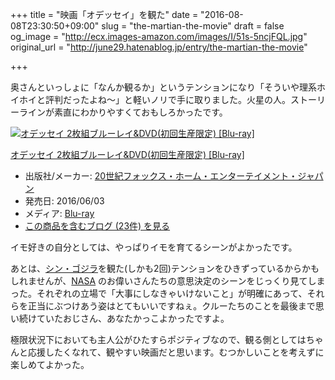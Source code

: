 +++
title = "映画「オデッセイ」を観た"
date = "2016-08-08T23:30:50+09:00"
slug = "the-martian-the-movie"
draft = false
og_image = "http://ecx.images-amazon.com/images/I/51s-5ncjFQL.jpg"
original_url = "http://june29.hatenablog.jp/entry/the-martian-the-movie"

+++

<p>奥さんといっしょに「なんか観るか」というテンションになり「そういや理系ホイホイと評判だったよね〜」と軽いノリで手に取りました。火星の人。ストーリーラインが素直にわかりやすくておもしろかったです。</p>

<p></p>
<div class="hatena-asin-detail">
<a href="http://www.amazon.co.jp/exec/obidos/ASIN/B012CBXVO6/cameralady-22/"><img src="http://ecx.images-amazon.com/images/I/51s-5ncjFQL._SL160_.jpg" class="hatena-asin-detail-image" alt="オデッセイ 2枚組ブルーレイ&amp;DVD(初回生産限定) [Blu-ray]" title="オデッセイ 2枚組ブルーレイ&amp;DVD(初回生産限定) [Blu-ray]"></a><div class="hatena-asin-detail-info">
<p class="hatena-asin-detail-title"><a href="http://www.amazon.co.jp/exec/obidos/ASIN/B012CBXVO6/cameralady-22/">オデッセイ 2枚組ブルーレイ&amp;DVD(初回生産限定) [Blu-ray]</a></p>
<ul>
<li>
<span class="hatena-asin-detail-label">出版社/メーカー:</span> <a class="keyword" href="http://d.hatena.ne.jp/keyword/20%C0%A4%B5%AA%A5%D5%A5%A9%A5%C3%A5%AF%A5%B9%A1%A6%A5%DB%A1%BC%A5%E0%A1%A6%A5%A8%A5%F3%A5%BF%A1%BC%A5%C6%A5%A4%A5%E1%A5%F3%A5%C8%A1%A6%A5%B8%A5%E3%A5%D1%A5%F3">20世紀フォックス・ホーム・エンターテイメント・ジャパン</a>
</li>
<li>
<span class="hatena-asin-detail-label">発売日:</span> 2016/06/03</li>
<li>
<span class="hatena-asin-detail-label">メディア:</span> <a class="keyword" href="http://d.hatena.ne.jp/keyword/Blu-ray">Blu-ray</a>
</li>
<li><a href="http://d.hatena.ne.jp/asin/B012CBXVO6/cameralady-22" target="_blank">この商品を含むブログ (23件) を見る</a></li>
</ul>
</div>
<div class="hatena-asin-detail-foot"></div>
</div>

<p>イモ好きの自分としては、やっぱりイモを育てるシーンがよかったです。</p>

<p>あとは、<a class="keyword" href="http://d.hatena.ne.jp/keyword/%A5%B7%A5%F3%A1%A6%A5%B4%A5%B8%A5%E9">シン・ゴジラ</a>を観た(しかも2回)テンションをひきずっているからかもしれませんが、<a class="keyword" href="http://d.hatena.ne.jp/keyword/NASA">NASA</a> のお偉いさんたちの意思決定のシーンをじっくり見てしまった。それぞれの立場で「大事にしなきゃいけないこと」が明確にあって、それらを正当にぶつけあう姿はとてもいいですねぇ。クルーたちのことを最後まで思い続けていたおじさん、あなたかっこよかったですよ。</p>

<p>極限状況下においても主人公がひたすらポジティブなので、観る側としてはちゃんと応援したくなれて、観やすい映画だと思います。むつかしいことを考えずに楽しめてよかった。</p>